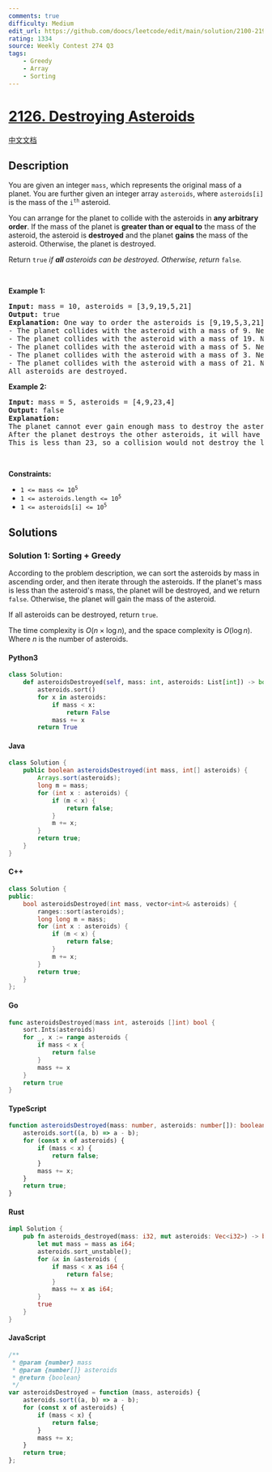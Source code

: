 ```yaml
---
comments: true
difficulty: Medium
edit_url: https://github.com/doocs/leetcode/edit/main/solution/2100-2199/2126.Destroying%20Asteroids/README_EN.md
rating: 1334
source: Weekly Contest 274 Q3
tags:
    - Greedy
    - Array
    - Sorting
---
```


<!-- problem:start -->

# [2126. Destroying Asteroids](https://leetcode.com/problems/destroying-asteroids)

[中文文档](/solution/2100-2199/2126.Destroying%20Asteroids/README.md)

## Description

<!-- description:start -->

<p>You are given an integer <code>mass</code>, which represents the original mass of a planet. You are further given an integer array <code>asteroids</code>, where <code>asteroids[i]</code> is the mass of the <code>i<sup>th</sup></code> asteroid.</p>

<p>You can arrange for the planet to collide with the asteroids in <strong>any arbitrary order</strong>. If the mass of the planet is <b>greater than or equal to</b> the mass of the asteroid, the asteroid is <strong>destroyed</strong> and the planet <strong>gains</strong> the mass of the asteroid. Otherwise, the planet is destroyed.</p>

<p>Return <code>true</code><em> if <strong>all</strong> asteroids can be destroyed. Otherwise, return </em><code>false</code><em>.</em></p>

<p>&nbsp;</p>
<p><strong class="example">Example 1:</strong></p>

<pre>
<strong>Input:</strong> mass = 10, asteroids = [3,9,19,5,21]
<strong>Output:</strong> true
<strong>Explanation:</strong> One way to order the asteroids is [9,19,5,3,21]:
- The planet collides with the asteroid with a mass of 9. New planet mass: 10 + 9 = 19
- The planet collides with the asteroid with a mass of 19. New planet mass: 19 + 19 = 38
- The planet collides with the asteroid with a mass of 5. New planet mass: 38 + 5 = 43
- The planet collides with the asteroid with a mass of 3. New planet mass: 43 + 3 = 46
- The planet collides with the asteroid with a mass of 21. New planet mass: 46 + 21 = 67
All asteroids are destroyed.
</pre>

<p><strong class="example">Example 2:</strong></p>

<pre>
<strong>Input:</strong> mass = 5, asteroids = [4,9,23,4]
<strong>Output:</strong> false
<strong>Explanation:</strong>
The planet cannot ever gain enough mass to destroy the asteroid with a mass of 23.
After the planet destroys the other asteroids, it will have a mass of 5 + 4 + 9 + 4 = 22.
This is less than 23, so a collision would not destroy the last asteroid.</pre>

<p>&nbsp;</p>
<p><strong>Constraints:</strong></p>

<ul>
	<li><code>1 &lt;= mass &lt;= 10<sup>5</sup></code></li>
	<li><code>1 &lt;= asteroids.length &lt;= 10<sup>5</sup></code></li>
	<li><code>1 &lt;= asteroids[i] &lt;= 10<sup>5</sup></code></li>
</ul>

<!-- description:end -->

## Solutions

<!-- solution:start -->

### Solution 1: Sorting + Greedy

According to the problem description, we can sort the asteroids by mass in ascending order, and then iterate through the asteroids. If the planet's mass is less than the asteroid's mass, the planet will be destroyed, and we return `false`. Otherwise, the planet will gain the mass of the asteroid.

If all asteroids can be destroyed, return `true`.

The time complexity is $O(n \times \log n)$, and the space complexity is $O(\log n)$. Where $n$ is the number of asteroids.

<!-- tabs:start -->

#### Python3

```python
class Solution:
    def asteroidsDestroyed(self, mass: int, asteroids: List[int]) -> bool:
        asteroids.sort()
        for x in asteroids:
            if mass < x:
                return False
            mass += x
        return True
```

#### Java

```java
class Solution {
    public boolean asteroidsDestroyed(int mass, int[] asteroids) {
        Arrays.sort(asteroids);
        long m = mass;
        for (int x : asteroids) {
            if (m < x) {
                return false;
            }
            m += x;
        }
        return true;
    }
}
```

#### C++

```cpp
class Solution {
public:
    bool asteroidsDestroyed(int mass, vector<int>& asteroids) {
        ranges::sort(asteroids);
        long long m = mass;
        for (int x : asteroids) {
            if (m < x) {
                return false;
            }
            m += x;
        }
        return true;
    }
};
```

#### Go

```go
func asteroidsDestroyed(mass int, asteroids []int) bool {
	sort.Ints(asteroids)
	for _, x := range asteroids {
		if mass < x {
			return false
		}
		mass += x
	}
	return true
}
```

#### TypeScript

```ts
function asteroidsDestroyed(mass: number, asteroids: number[]): boolean {
    asteroids.sort((a, b) => a - b);
    for (const x of asteroids) {
        if (mass < x) {
            return false;
        }
        mass += x;
    }
    return true;
}
```

#### Rust

```rust
impl Solution {
    pub fn asteroids_destroyed(mass: i32, mut asteroids: Vec<i32>) -> bool {
        let mut mass = mass as i64;
        asteroids.sort_unstable();
        for &x in &asteroids {
            if mass < x as i64 {
                return false;
            }
            mass += x as i64;
        }
        true
    }
}
```

#### JavaScript

```js
/**
 * @param {number} mass
 * @param {number[]} asteroids
 * @return {boolean}
 */
var asteroidsDestroyed = function (mass, asteroids) {
    asteroids.sort((a, b) => a - b);
    for (const x of asteroids) {
        if (mass < x) {
            return false;
        }
        mass += x;
    }
    return true;
};
```

<!-- tabs:end -->

<!-- solution:end -->

<!-- problem:end -->
